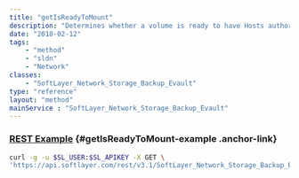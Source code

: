 ```yaml
---
title: "getIsReadyToMount"
description: "Determines whether a volume is ready to have Hosts authorized to access it. This does not indicate whether another operation may be blocking, please refer to this volume's volumeStatus property for details."
date: "2018-02-12"
tags:
    - "method"
    - "sldn"
    - "Network"
classes:
    - "SoftLayer_Network_Storage_Backup_Evault"
type: "reference"
layout: "method"
mainService : "SoftLayer_Network_Storage_Backup_Evault"
---
```


### [REST Example](#getIsReadyToMount-example) <a href="/article/rest/"><i class="fas fa-question"></i></a> {#getIsReadyToMount-example .anchor-link} 
```bash
curl -g -u $SL_USER:$SL_APIKEY -X GET \
'https://api.softlayer.com/rest/v3.1/SoftLayer_Network_Storage_Backup_Evault/{SoftLayer_Network_Storage_Backup_EvaultID}/getIsReadyToMount'
```
